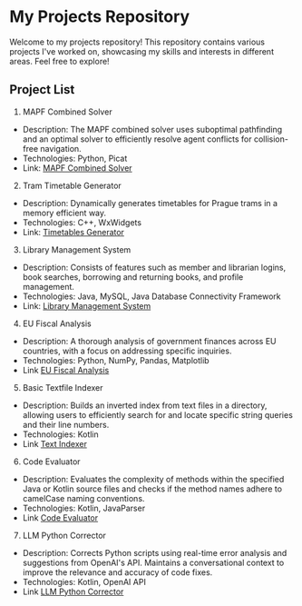 # My Projects Repository

Welcome to my projects repository! This repository contains various projects I've worked on, showcasing my skills and interests in different areas. Feel free to explore!

## Project List

1. MAPF Combined Solver
- Description: The MAPF combined solver uses suboptimal pathfinding and an optimal solver to efficiently resolve agent conflicts for collision-free navigation.
- Technologies: Python, Picat
- Link: [MAPF Combined Solver](https://github.com/vpokludova/projects/tree/main/mapf_combined_solver)

2. Tram Timetable Generator 
- Description: Dynamically generates timetables for Prague trams in a memory efficient way.
- Technologies: C++, WxWidgets
- Link: [Timetables Generator](https://github.com/vpokludova/projects/tree/main/timetables_generation)

3. Library Management System
- Description: Consists of features such as member and librarian logins, book searches, borrowing and returning books, and profile management.
- Technologies: Java, MySQL, Java Database Connectivity Framework
- Link: [Library Management System](https://github.com/vpokludova/projects/tree/main/library_management_system)

4. EU Fiscal Analysis
- Description: A thorough analysis of government finances across EU countries, with a focus on addressing specific inquiries.
- Technologies: Python, NumPy, Pandas, Matplotlib
- Link [EU Fiscal Analysis](https://github.com/vpokludova/projects/tree/main/eu_fiscal_analysis)

5. Basic Textfile Indexer
- Description: Builds an inverted index from text files in a directory, allowing users to efficiently search for and locate specific string queries and their line numbers.
- Technologies: Kotlin
- Link [Text Indexer](https://github.com/vpokludova/projects/tree/main/text_indexer)

6. Code Evaluator
- Description: Evaluates the complexity of methods within the specified Java or Kotlin source files and checks if the method names 
adhere to camelCase naming conventions.
- Technologies: Kotlin, JavaParser
- Link [Code Evaluator](https://github.com/vpokludova/projects/tree/main/code_evaluator)

7. LLM Python Corrector
- Description: Corrects Python scripts using real-time error analysis and suggestions from OpenAI's API. Maintains a conversational context to improve the relevance and accuracy of code fixes.
- Technologies: Kotlin, OpenAI API
- Link [LLM Python Corrector](https://github.com/vpokludova/projects/tree/main/LLMPyCorrector)
